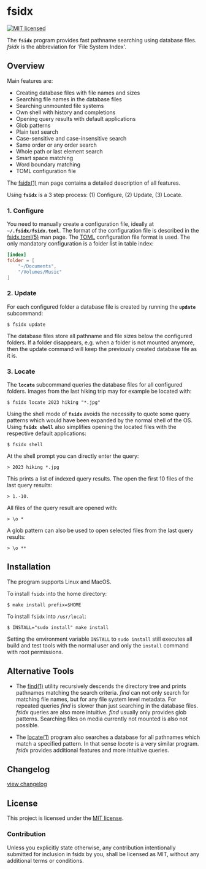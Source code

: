 # fsidx

[![MIT licensed][mit-badge]][mit-url]

[mit-badge]: https://img.shields.io/badge/license-MIT-blue.svg
[mit-url]: https://github.com/tokio-rs/tokio/blob/master/LICENSE

The **`fsidx`** program provides fast pathname searching using database files. *fsidx* is the abbreviation for 'File System Index'.

## Overview

Main features are:

- Creating database files with file names and sizes
- Searching file names in the database files
- Searching unmounted file systems
- Own shell with history and completions
- Opening query results with default applications
- Glob patterns
- Plain text search
- Case-sensitive and case-insensitive search
- Same order or any order search
- Whole path or last element search
- Smart space matching
- Word boundary matching
- TOML configuration file

The [fsidx(1)] man page contains a detailed description of all features.

[fsidx(1)]:https://github.com/jerbs/fsidx/blob/master/doc/fsidx.1.md

Using **`fsidx`** is a 3 step process: (1) Configure, (2) Update, (3) Locate.

### 1. Configure

You need to manually create a configuration file, ideally at **`~/.fsidx/fsidx.toml`**. The format of the configuration file is described in the [fsidx.toml(5)] man page. The [TOML] configuration file format is used. The only mandatory configuration is a folder list in table index:

```toml
[index]
folder = [
    "~/Documents",
    "/Volumes/Music"
]
```

[fsidx.toml(5)]:https://github.com/jerbs/fsidx/blob/master/doc/fsidx.toml.5.md
[TOML]:https://toml.io/

### 2. Update

For each configured folder a database file is created by running the **`update`** subcommand:

```shell
$ fsidx update
```

The database files store all pathname and file sizes below the configured folders. If a folder disappears, e.g. when a folder is not mounted anymore, then the update command will keep the previously created database file as it is. 

### 3. Locate

The **`locate`** subcommand queries the database files for all configured folders. Images from the last hiking trip may for example be located with:

```shell
$ fsidx locate 2023 hiking "*.jpg"
```

Using the shell mode of **`fsidx`** avoids the necessity to quote some query patterns which would have been expanded by the normal shell of the OS. Using **`fsidx shell`** also simplifies opening the located files with the respective default applications:

```shell
$ fsidx shell
```

At the shell prompt you can directly enter the query:

```shell
> 2023 hiking *.jpg
```

This prints a list of indexed query results. The open the first 10 files of the last query results:

```shell
> 1.-10.
```

All files of the query result are opened with:

```shell
> \o *
```

A glob pattern can also be used to open selected files from the last query results:

```shell
> \o **
```

## Installation

The program supports Linux and MacOS. 

To install `fsidx` into the home directory:

```shell
$ make install prefix=$HOME
```

To install `fsidx` into `/usr/local`:

```shell
$ INSTALL="sudo install" make install
```

Setting the environment variable `INSTALL` to `sudo install` still executes all build and test tools with the normal user and only the `install` command with root permissions.

## Alternative Tools

- The [find(1)] utility recursively descends the directory tree and prints pathnames matching the search criteria. *find* can not only search for matching file names, but for any file system level metadata. For repeated queries *find* is slower than just searching in the database files. *fsidx* queries are also more intuitive. *find* usually only provides glob patterns. Searching files on media currently not mounted is also not possible.

- The [locate(1)] program also searches a database for all pathnames which match a specified pattern. In that sense *locate* is a very similar program. *fsidx* provides additional features and more intuitive queries.

[find(1)]:https://linux.die.net/man/1/find
[locate(1)]:https://linux.die.net/man/1/locate

## Changelog

[view changelog](https://github.com/jerbs/fsidx/blob/master/CHANGELOG.md)

## License

This project is licensed under the [MIT license].

[MIT license]: https://github.com/tokio-rs/tokio/blob/master/LICENSE

### Contribution

Unless you explicitly state otherwise, any contribution intentionally submitted for inclusion in fsidx by you, shall be licensed as MIT, without any additional terms or conditions.
